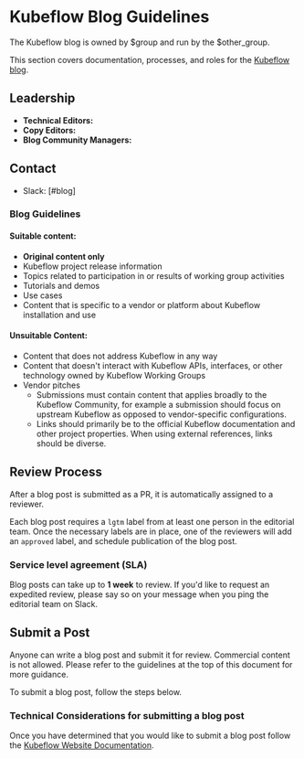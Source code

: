 # Kubeflow Blog Guidelines

The Kubeflow blog is owned by $group and run by the $other_group. 

This section covers documentation, processes, and roles for the [Kubeflow blog](https://blog.kubeflow.org/).

## Leadership

- **Technical Editors:**
- **Copy Editors:** 
- **Blog Community Managers:**

## Contact

- Slack: [#blog]

### Blog Guidelines

#### Suitable content:

- **Original content only**
- Kubeflow project release information
- Topics related to participation in or results of working group activities
- Tutorials and demos
- Use cases
- Content that is specific to a vendor or platform about Kubeflow installation and use

#### Unsuitable Content:
- Content that does not address Kubeflow in any way
- Content that doesn't interact with Kubeflow APIs, interfaces, or other technology owned by Kubeflow Working Groups
- Vendor pitches
  - Submissions must contain content that applies broadly to the Kubeflow Community, for example a submission should focus on upstream Kubeflow as opposed to vendor-specific configurations.
  - Links should primarily be to the official Kubeflow documentation and other project properties. When using external references, links should be diverse.

## Review Process

After a blog post is submitted as a PR, it is automatically assigned to a reviewer.

Each blog post requires a `lgtm` label from at least one person in the editorial team.
Once the necessary labels are in place, one of the reviewers will add an `approved` label, and schedule publication of the blog post.

### Service level agreement (SLA)

Blog posts can take up to **1 week** to review.
If you'd like to request an expedited review, please say so on your message when you ping the editorial team on Slack.

## Submit a Post

Anyone can write a blog post and submit it for review. 
Commercial content is not allowed.
Please refer to the guidelines at the top of this document for more guidance.

To submit a blog post, follow the steps below.

### Technical Considerations for submitting a blog post

Once you have determined that you would like to submit a blog post follow the [Kubeflow Website Documentation](https://github.com/kubeflow/website/).